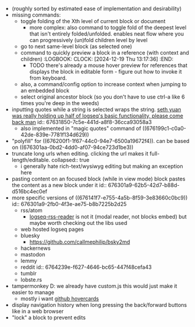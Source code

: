 - (roughly sorted by estimated ease of implementation and desirability)
- missing commands:
	- toggle folding of the Xth level of current block or document
		- more complex: also command to toggle fold of the deepest level that isn't entirely folded/unfolded. enables neat flow where you can progressively (un)fold children level by level
	- go to next same-level block (as selected one)
	- command to quickly preview a block in a reference (with context and children)
	  :LOGBOOK:
	  CLOCK: [2024-12-19 Thu 13:17:36]
	  :END:
		- TODO there's already a mouse hover preview for references that displays the block in editable form - figure out how to invoke it from keyboard.
	- also, a command/config option to increase context when jumping to an embedded block
	- select original ancestor block (so you don't have to use ctrl-a like 6 times you're deep in the weeds)
- inputting quotes while a string is selected wraps the string. [seth yuan was really holding up half of logseq's basic functionality, please come back man](https://discord.com/channels/725182569297215569/752845167030960141/1199153970833281145)
  id:: 67631850-7c5e-441d-a8f8-36cca93058a3
	- also implemented in "magic quotes" command of ((676199c1-c0a0-42de-839e-7781f134d629))
- "polyfill" for ((676200f1-1f67-44c0-94e7-6500a19672f4)). can be based on ((676301aa-0bd2-4dd0-af07-94ce723d1be3))
- truncate long urls when editing. clicking the url makes it full-length/editable.
  collapsed:: true
	- i generally hate rich-text/wysiwyg editing but making an exception here
- pasting content on an focused block (while in view mode) block pastes the content as a new block under it
  id:: 676301a9-62b5-42d7-b88d-d516bc4ec0ef
- more specific versions of ((676141f7-e755-4a5b-8f59-3e83660c0bc9))
  id:: 676301a9-2fb0-4f3e-ae75-b8b7225b2d25
	- rss/atom
		- [logseq-rss-reader](https://github.com/b-yp/logseq-rss-reader) is not it (modal reader, not blocks embed) but maybe worth checking out the libs used
	- web hosted logseq pages
	- bluesky
		- https://github.com/callmephilip/bsky2md
	- hackernews
	- mastodon
	- lemmy
	- reddit
	  id:: 6764239e-f627-4646-bc65-447f48cefa43
	- tumblr
	- lobste.rs
- tampermonkey D: we already have custom.js this would just make it easier to manage
	- mostly i want [github hovercards](https://github.com/Justineo/github-hovercard)
- display navigation history when long pressing the back/forward buttons like in a web browser
- "lock" a block to prevent edits